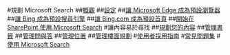 #規劃 Microsoft Search
##[概觀](overview-microsoft-search.md)
##[設定](setup-microsoft-search.md)
##[讓 Microsoft Edge 成為預設瀏覽器](set-default-browser.md)
##[讓 Bing 成為預設搜尋引擎](set-default-search-engine.md)
##[讓 Bing.com 成為預設首頁](set-default-homepage.md)
##[開始在 SharePoint 使用 Microsoft Search](get-started-search-in-sharepoint-online.md)
#讓內容易於尋找
##[規劃您的內容](plan-your-content.md)
##[管理書籤](manage-bookmarks.md)
##[管理問與答](manage-qas.md)
##[管理位置](manage-locations.md)
##[管理樓面規劃](manage-floorplans.md)
#[使用者採用指南](user-adoption-guide.md)
#[常見問題集](faqs.md)
#[使用 Microsoft Search](use/about-microsoft-search.md)